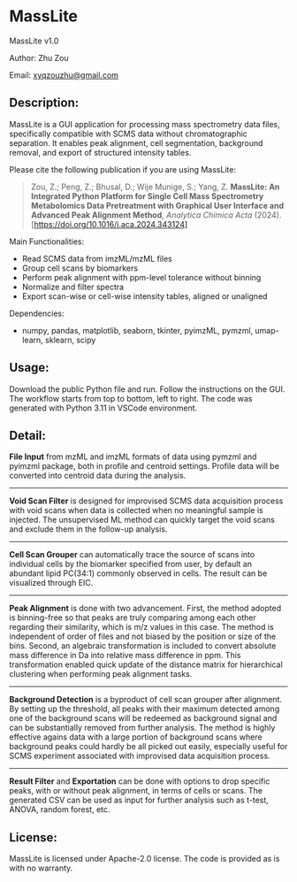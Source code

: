 # MassLite

MassLite v1.0

Author: Zhu Zou 

Email: xyqzouzhu@gmail.com

Description:
-------------
MassLite is a GUI application for processing mass spectrometry data files, specifically compatible with SCMS data without chromatographic separation. It enables peak alignment, cell segmentation, background removal, 
and export of structured intensity tables.

Please cite the following publication if you are using MassLite: 
> Zou, Z.; Peng, Z.; Bhusal, D.; Wije Munige, S.; Yang, Z. **MassLite: An Integrated Python Platform for Single Cell Mass Spectrometry Metabolomics Data Pretreatment with Graphical User Interface and Advanced Peak Alignment Method**, _Analytica Chimica Acta_ (2024). [https://doi.org/10.1016/j.aca.2024.343124]


Main Functionalities:
- Read SCMS data from imzML/mzML files
- Group cell scans by biomarkers
- Perform peak alignment with ppm-level tolerance without binning
- Normalize and filter spectra
- Export scan-wise or cell-wise intensity tables, aligned or unaligned

Dependencies:
- numpy, pandas, matplotlib, seaborn, tkinter, pyimzML, pymzml, umap-learn, sklearn, scipy

Usage:
-------------
Download the public Python file and run. Follow the instructions on the GUI. The workflow starts from top to bottom, left to right. The code was generated with Python 3.11 in VSCode environment.

Detail:
-------------
**File Input** from mzML and imzML formats of data using pymzml and pyimzml package, both in profile and centroid settings. Profile data will be converted into centroid data during the analysis.

******

**Void Scan Filter** is designed for improvised SCMS data acquisition process with void scans when data is collected when no meaningful sample is injected. The unsupervised ML method can quickly target the void scans and exclude them in the follow-up analysis. 

*****

**Cell Scan Grouper** can automatically trace the source of scans into individual cells by the biomarker specified from user, by default an abundant lipid PC(34:1) commonly observed in cells. The result can be visualized through EIC.

*****

**Peak Alignment** is done with two advancement. First, the method adopted is binning-free so that peaks are truly comparing among each other regarding their similarity, which is m/z values in this case. The method is independent of order of files and not biased by the position or size of the bins. Second, an algebraic transformation is included to convert absolute mass difference in Da into relative mass difference in ppm. This transformation enabled quick update of the distance matrix for hierarchical clustering when performing peak alignment tasks.

*****

**Background Detection** is a byproduct of cell scan grouper after alignment. By setting up the threshold, all peaks with their maximum detected among one of the background scans will be redeemed as background signal and can be substantially removed from further analysis. The method is highly effective agains data with a large portion of background scans where background peaks could hardly be all picked out easily, especially useful for SCMS experiment associated with improvised data acquisition process.

*****

**Result Filter** and **Exportation** can be done with options to drop specific peaks, with or without peak alignment, in terms of cells or scans. The generated CSV can be used as input for further analysis such as t-test, ANOVA, random forest, etc.

License:
-------------
MassLite is licensed under Apache-2.0 license. The code is provided as is with no warranty.
